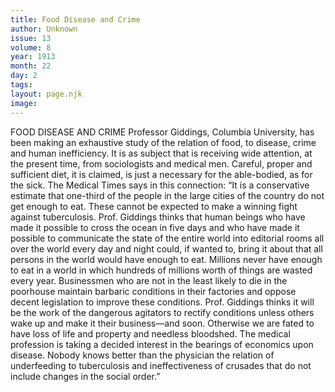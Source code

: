 ```yaml
---
title: Food Disease and Crime
author: Unknown
issue: 13
volume: 8
year: 1913
month: 22
day: 2
tags:
layout: page.njk
image:
---
```

FOOD DISEASE AND CRIME    Professor Giddings, Columbia University, has been making an exhaustive study of the relation of food, to disease, crime and human inefficiency. It is as subject that is receiving wide attention, at the present time, from sociologists and medical men. Careful, proper and sufficient diet, it is claimed, is just a necessary for the able-bodied, as for the sick. The Medical Times says in this connection: “It is a conservative estimate that one-third of the people in the large cities of the country do not get enough to eat. These cannot be expected to make a winning fight against tuberculosis. Prof. Giddings thinks that human beings who have made it possible to cross the ocean in five days and who have made it possible to communicate the state of the entire world into editorial rooms all over the world every day and night could, if wanted to, bring it about that all persons in the world would have enough to eat. Millions never have enough to eat in a world in which hundreds of millions worth of things are wasted every year. Businessmen who are not in the least likely to die in the poorhouse maintain barbaric conditions in their factories and oppose decent legislation to improve these conditions. Prof. Giddings thinks it will be the work of the dangerous agitators to rectify conditions unless others wake up and make it their business—and soon. Otherwise we are fated to have loss of life and property and needless bloodshed. The medical profession is taking a decided interest in the bearings of economics upon disease. Nobody knows better than the physician the relation of underfeeding to tuberculosis and ineffectiveness of crusades that do not include changes in the social order.” 


